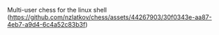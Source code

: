 Multi-user chess for the linux shell
(https://github.com/nzlatkov/chess/assets/44267903/30f0343e-aa87-4eb7-a9d4-6c4a52c83b3f)
